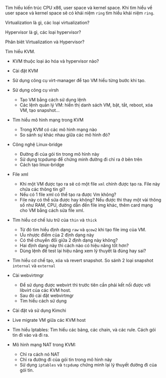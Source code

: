 Tìm hiểu kiến trúc CPU x86, user space và kernel space. Khi tìm hiểu về user space và kernel space sẽ có khái niệm `ring` tìm hiểu khái niệm `ring`.

Virtualization là  gì, các loại virtualization?

Hypervisor là gì, các loại hypervisor?

Phân biêt Virtualization và Hypervisor?

Tìm hiểu KVM.
 
 * KVM thuộc loại ảo hóa và hypervisor nào?

 * Cài đặt KVM

 * Sử dụng công cụ virt-manager để tạo VM hiểu từng bước khi tạo.

 * Sử dụng công cụ virsh

    * Tạo VM bằng cách sử dụng lệnh
    * Các lệnh quản lý VM: hiển thị danh sách VM, bật, tắt, reboot, xóa VM, tạo snapshot...

 * Tìm hiểu mô hình mạng trong KVM
    * Trong KVM có các mô hình mạng nào
    * So sánh sự khác nhau giữa các mô hình đó?
 
 * Công nghệ Linux-bridge
    * Đường đi của gói tin trong mô hình này
    * Sử dụng tcpdump để chứng minh đường đi chỉ ra ở bên trên
    * Cách tạo linux-bridge

 * File xml
    * Khi một VM được tạo ra sẽ có một file `xml` chính được tạo ra. File này chứa các thông tin gì?
    * Nếu có 1 file xml có thể tạo ra được Vm không?
    * File này có thể sửa được hay không? Nếu được thì thay một vài thông số như RAM, CPU, đường dẫn đến file img khác, thêm card mạng cho VM bằng cách sửa file xml.

 * Tìm hiểu cơ chế lưu trữ của `thin` và `thick`
    * Từ đó tìm hiểu định dạng `raw` và `qcow2` khi tạo file img của VM.
    * Ưu nhược điểm của 2 định dạng này
    * Có thể chuyển đổi giữa 2 định dạng này không?
    * Hai định dạng này thì cách nào có hiệu năng tốt hơn?
    * Dùng lệnh để test lại hiệu năng xem lý thuyết là đúng hay sai?

 * Tìm hiểu cơ chế tạo, xóa và revert snapshot. So sánh 2 loại snapshot `internal` và `external`

 * Cài webvirtmgr
    * Để sử dụng được webvirt thì trước tiên cần phải kết nối được với libvirt của các KVM host.
    * Sau đó cài đặt webvirtmgr
    * Tìm hiểu cách sử dụng

 * Cài đặt và sử dụng Kimchi
 * Live migrate VM giữa các KVM host
 * Tìm hiểu Iptables: Tìm hiểu các bảng, các chain, và các rule. Cách gói tin đi vào và đi ra.
 * Mô hình mạng NAT trong KVM:
    * Chỉ ra cách nó NAT
    * Chỉ ra đường đi của gói tin trong mô hình này
    * Sử dụng `iptables` và `tcpdump` chứng minh lại lý thuyết đường đi của gói tin.

